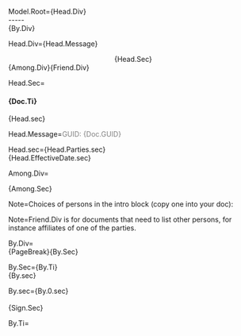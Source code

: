Model.Root={Head.Div}<br>-----<br>{By.Div}

Head.Div={Head.Message}<center>{Head.Sec}</center>{Among.Div}{Friend.Div}

Head.Sec=<h4>{Doc.Ti}</h4>{Head.sec}

Head.Message=<font color="grey">GUID: {Doc.GUID}</font>

Head.sec={Head.Parties.sec}<br>{Head.EffectiveDate.sec}

Among.Div=<ul type="none" style="padding-left: 0"><li>{Among.Sec}</li></ul>

Note=Choices of persons in the intro block (copy one into your doc):

Note=Friend.Div is for documents that need to list other persons, for instance affiliates of one of the parties. 

By.Div=<br>{PageBreak}{By.Sec}<br>

By.Sec={By.Ti}<br>{By.sec}

By.sec={By.0.sec}<br><br>{Sign.Sec}

By.Ti=</i>
